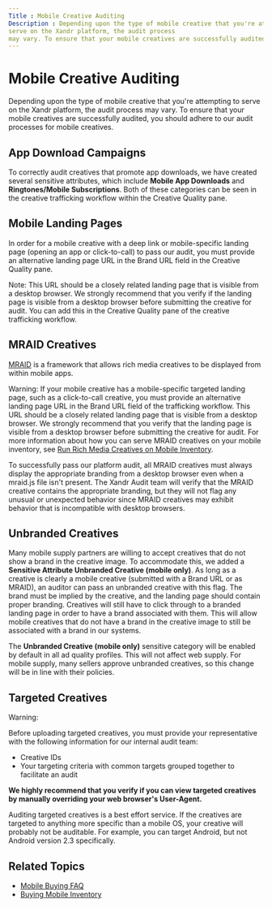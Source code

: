 ```yaml
---
Title : Mobile Creative Auditing
Description : Depending upon the type of mobile creative that you're attempting to
serve on the Xandr platform, the audit process
may vary. To ensure that your mobile creatives are successfully audited,
---
```



# Mobile Creative Auditing



Depending upon the type of mobile creative that you're attempting to
serve on the Xandr platform, the audit process
may vary. To ensure that your mobile creatives are successfully audited,
you should adhere to our audit processes for mobile creatives.

<div id="ID-00006fbd__section_e32b99fd-a6c1-4df6-90da-b856f09f6a1b"
>

## App Download Campaigns

To correctly audit creatives that promote app downloads, we have created
several sensitive attributes, which include **Mobile App Downloads** and
**Ringtones/Mobile Subscriptions**. Both of these categories can be seen
in the creative trafficking workflow within the
Creative Quality pane.



<div id="ID-00006fbd__section_9b8f8c9e-763b-4792-afee-5ff8797dd636"
>

## Mobile Landing Pages

<div id="ID-00006fbd__p_33616282-b311-4d17-bcf2-87a027a310f1" >

In order for a mobile creative with a deep link or mobile-specific
landing page (opening an app or click-to-call) to pass our audit, you
must provide an alternative landing page URL in the
Brand URL field in the
Creative Quality pane.



Note: This URL should be a closely
related landing page that is visible from a desktop browser. We strongly
recommend that you verify if the landing page is visible from a desktop
browser before submitting the creative for audit. You can add this in
the Creative Quality pane of the
creative trafficking workflow.







<div id="ID-00006fbd__section_6a6c71e3-5ff9-4027-bc33-9d860f6cf0ca"
>

## MRAID Creatives

<div id="ID-00006fbd__p_98394e01-821f-4f96-9a29-9f9aca89d64f" >

<a
href="https://www.iab.com/guidelines/mobile-rich-media-ad-interface-definitions-mraid"
class="xref" target="_blank">MRAID</a> is a framework that allows rich
media creatives to be displayed from within mobile apps.



Warning: If your mobile creative has a
mobile-specific targeted landing page, such as a click-to-call creative,
you must provide an alternative landing page URL in the
Brand URL field of the trafficking
workflow. This URL should be a closely related landing page that is
visible from a desktop browser. We strongly recommend that you verify
that the landing page is visible from a desktop browser before
submitting the creative for audit. For more information about how you
can serve MRAID creatives on your mobile inventory, see
<a href="run-rich-media-creatives-on-mobile-inventory.html"
class="xref">Run Rich Media Creatives on Mobile Inventory</a>.





To successfully pass our platform audit, all MRAID creatives must always
display the appropriate branding from a desktop browser even when a
mraid.js file isn't present. The Xandr Audit
team will verify that the MRAID creative contains the appropriate
branding, but they will not flag any unusual or unexpected behavior
since MRAID creatives may exhibit behavior that is incompatible with
desktop browsers.



<div id="ID-00006fbd__section_02787961-3d4d-450c-bff9-507b10cbc775"
>

## Unbranded Creatives

Many mobile supply partners are willing to accept creatives that do not
show a brand in the creative image. To accommodate this, we added a
**Sensitive Attribute Unbranded Creative (mobile only)**. As long as a
creative is clearly a mobile creative (submitted with a Brand URL or as
MRAID), an auditor can pass an unbranded creative with this flag. The
brand must be implied by the creative, and the landing page should
contain proper branding. Creatives will still have to click through to a
branded landing page in order to have a brand associated with them. This
will allow mobile creatives that do not have a brand in the creative
image to still be associated with a brand in our systems.

The **Unbranded Creative (mobile only)** sensitive category will be
enabled by default in all ad quality profiles. This will not affect web
supply. For mobile supply, many sellers approve unbranded creatives, so
this change will be in line with their policies.



<div id="ID-00006fbd__section_d591b5d7-5db9-4447-b4b1-31e3fde3adb8"
>

## Targeted Creatives



Warning:

<div id="ID-00006fbd__p_74db47ec-0d0f-4376-97c2-027ba61315f9" >

Before uploading targeted creatives, you must provide your
representative with the following information for our internal audit
team:

- Creative IDs
- Your targeting criteria with common targets grouped together to
  facilitate an audit



**We highly recommend that you verify if you can view targeted creatives
by manually overriding your web browser's User-Agent.**



Auditing targeted creatives is a best effort service. If the creatives
are targeted to anything more specific than a mobile OS, your creative
will probably not be auditable. For example, you can target Android, but
not Android version 2.3 specifically.



<div id="ID-00006fbd__section_25d96677-f21b-41c0-ba3b-4d73c178e987"
>

## Related Topics

- <a href="mobile-buying-faq.html" class="xref">Mobile Buying FAQ</a>
- <a href="buying-mobile-inventory.html" class="xref">Buying Mobile
  Inventory</a>






